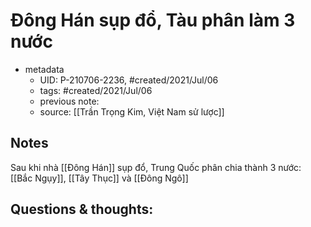 # Đông Hán sụp đổ, Tàu phân làm 3 nước

- metadata
	- UID: P-210706-2236, #created/2021/Jul/06
	- tags: #created/2021/Jul/06
	- previous note: 
	- source: [[Trần Trọng Kim, Việt Nam sử lược]]

## Notes
Sau khi nhà [[Đông Hán]] sụp đổ, Trung Quốc phân chia thành 3 nước: [[Bắc Ngụy]], [[Tây Thục]] và [[Đông Ngô]]

## Questions & thoughts:

